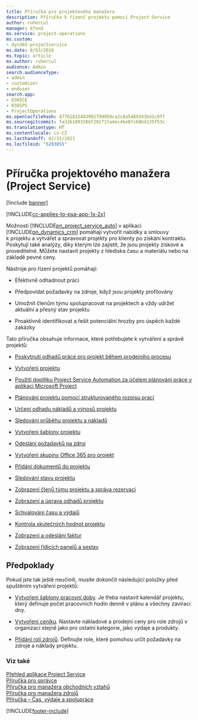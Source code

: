 ```yaml
---
title: Příručka pro projektového manažera
description: Příručka k řízení projektu pomocí Project Service
author: ruhercul
manager: kfend
ms.service: project-operations
ms.custom:
- dyn365-projectservice
ms.date: 8/03/2018
ms.topic: article
ms.author: ruhercul
audience: Admin
search.audienceType:
- admin
- customizer
- enduser
search.app:
- D365CE
- D365PS
- ProjectOperations
ms.openlocfilehash: 47761815403992799950ca2c8a5469343bd1c9ff
ms.sourcegitcommit: fa32b1893286f20271fa4ec4be8fc68bd135f53c
ms.translationtype: HT
ms.contentlocale: cs-CZ
ms.lasthandoff: 02/15/2021
ms.locfileid: "5283855"
---
```

# <a name="project-manager-guide-project-service"></a>Příručka projektového manažera (Project Service)

[!include [banner](../includes/psa-now-project-operations.md)]

[!INCLUDE[cc-applies-to-psa-app-1x-2x](../includes/cc-applies-to-psa-app-1x-2x.md)]

Možnosti [!INCLUDE[pn_project_service_auto](../includes/pn-project-service-auto.md)] v aplikaci [!INCLUDE[pn_dynamics_crm](../includes/pn-dynamics-crm.md)] pomáhají vytvořit nabídky a smlouvy k projektu a vytvářet a spravovat projekty pro klienty po získání kontraktu. Poskytují také analýzy, díky kterým lze zajistit, že jsou projekty ziskové a proveditelné. Můžete nastavit projekty z hlediska času a materiálu nebo na základě pevné ceny.  
  
 Nástroje pro řízení projektů pomáhají:  
  
-   Efektivně odhadnout práci  
  
-   Předpovídat požadavky na zdroje, když jsou projekty profilovány  
  
-   Umožnit členům týmu spolupracovat na projektech a vždy udržet aktuální a přesný stav projektu  
  
-   Proaktivně identifikovat a řešit potenciální hrozby pro úspěch každé zakázky  
  
Tato příručka obsahuje informace, které potřebujete k vytváření a správě projektů:  
  
-   [Poskytnutí odhadů práce pro projekt během prodejního procesu](../psa/provide-estimates-project-during-sales-process.md)  
  
-   [Vytvoření projektu](../psa/create-project.md)  
  
-   [Použití doplňku Project Service Automation za účelem plánování práce v aplikaci Microsoft Project](../psa/add-plan-work-microsoft-project.md)  
  
-   [Plánování projektu pomocí strukturovaného rozpisu prací](../psa/schedule-project-work-breakdown-structure.md)  
  
-   [Určení odhadu nákladů a výnosů projektu](../psa/determine-project-cost-revenue-estimates.md)  
  
-   [Sledování průběhu projektu a nákladů](../psa/track-project-progress-cost.md)  
  
-   [Vytvoření šablony projektu](../psa/create-project-template.md)  
  
-   [Odeslání požadavků na zdroj](../psa/submit-resource-requests.md)  
  
-   [Vytvoření skupiny Office 365 pro projekt](../psa/create-office-365-group-project.md)  
  
-   [Přidání dokumentů do projektu](../psa/add-documents-project.md)  
  
-   [Sledování stavu projektu](../psa/track-project-status.md)  
  
-   [Zobrazení členů týmu projektu a správa rezervací](../psa/view-project-team-members-manage-bookings.md)  
  
-   [Zobrazení a úprava odhadů projektu](../psa/view-edit-project-estimates.md)  
  
-   [Schvalování času a výdajů](../psa/approve-time-expenses.md)  
  
-   [Kontrola skutečných hodnot projektu](../psa/review-project-actuals.md)  
  
-   [Zobrazení a odeslání faktur](../psa/view-send-invoices.md)  
  
-   [Zobrazení řídicích panelů a sestav](../psa/view-dashboards-reports.md)  
  
## <a name="prerequisites"></a>Předpoklady  
 Pokud jste tak ještě neučinili, musíte dokončit následující položky před spuštěním vytváření projektů:  
  
-   [Vytvoření šablony pracovní doby](../psa/create-work-hours-template.md). Je třeba nastavit kalendář projektu, který definuje počet pracovních hodin denně v plánu a všechny zavírací dny.  
  
-   [Vytvoření ceníku](../psa/create-price-list.md). Nastavte nákladové a prodejní ceny pro role zdrojů v organizaci stejně jako pro ostatní kategorie, jako výdaje a produkty.  
  
-   [Přidání rolí zdrojů](../psa/add-resource-roles.md). Definujte role, které pomohou určit požadavky na zdroje a náklady projektu.  
  
### <a name="see-also"></a>Viz také  
 [Přehled aplikace Project Service](../psa/overview.md)   
 [Příručka pro správce](../psa/admin-guide.md)   
 [Příručka pro manažera obchodních vztahů](../psa/account-manager-guide.md)   
 [Příručka pro manažera zdrojů](../psa/resource-manager-guide.md)   
 [Příručka – Čas, výdaje a spolupráce](../psa/time-expense-collaboration-guide.md)



[!INCLUDE[footer-include](../includes/footer-banner.md)]